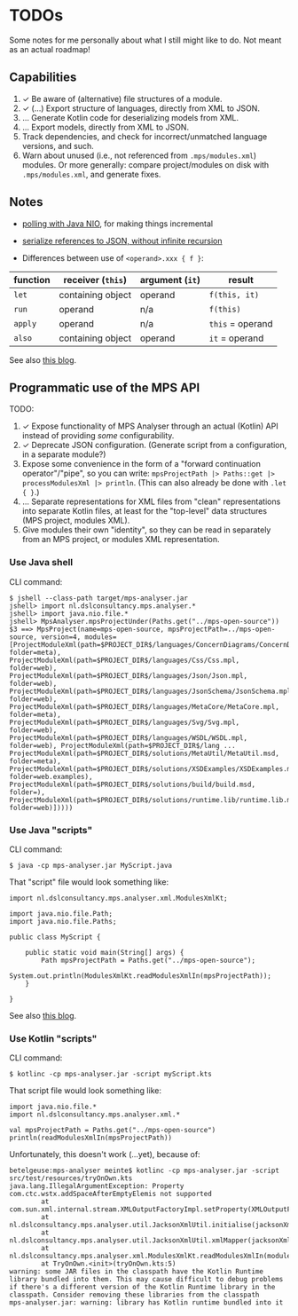 # TODOs

Some notes for me personally about what I still might like to do.
Not meant as an actual roadmap!


## Capabilities

1. &#10003; Be aware of (alternative) file structures of a module.
1. &#10003; (...) Export structure of languages, directly from XML to JSON.
1. ... Generate Kotlin code for deserializing models from XML.
1. ... Export models, directly from XML to JSON.
1. Track dependencies, and check for incorrect/unmatched language versions, and such.
1. Warn about unused (i.e., not referenced from `.mps/modules.xml`) modules.
    Or more generally: compare project/modules on disk with `.mps/modules.xml`, and generate fixes.


## Notes

* [polling with Java NIO](https://dzone.com/articles/event-driven-architecture-over-polling-architecture), for making things incremental

* [serialize references to JSON, without infinite recursion](https://www.logicbig.com/tutorials/misc/jackson/json-identity-info-annotation.html)

* Differences between use of `<operand>.xxx { f }`:

| function | receiver (`this`) | argument (`it`) | result |
|---|---|---|---|
| `let` | containing object | operand | `f(this, it)` |
| `run` | operand | n/a | `f(this)` |
| `apply` | operand | n/a | `this` = operand |
| `also` | containing object | operand | `it` = operand |

See also [this blog](http://beust.com/weblog/2015/10/30/exploring-the-kotlin-standard-library/).


## Programmatic use of the MPS API

TODO:

1. &#10003; Expose functionality of MPS Analyser through an actual (Kotlin) API instead of providing _some_ configurability.
2. &#10003; Deprecate JSON configuration. (Generate script from a configuration, in a separate module?)
3. Expose some convenience in the form of a "forward continuation operator"/"pipe", so you can write: `mpsProjectPath |> Paths::get |> processModulesXml |> println`.
    (This can also already be done with `.let { }`.) 
4. ... Separate representations for XML files from "clean" representations into separate Kotlin files, at least for the "top-level" data structures (MPS project, modules XML).
5. Give modules their own "identity", so they can be read in separately from an MPS project, or modules XML representation.


### Use Java shell

CLI command:

```
$ jshell --class-path target/mps-analyser.jar
jshell> import nl.dslconsultancy.mps.analyser.*
jshell> import java.nio.file.*
jshell> MpsAnalyser.mpsProjectUnder(Paths.get("../mps-open-source"))
$3 ==> MpsProject(name=mps-open-source, mpsProjectPath=../mps-open-source, version=4, modules=[ProjectModuleXml(path=$PROJECT_DIR$/languages/ConcernDiagrams/ConcernDiagrams.mpl, folder=meta), ProjectModuleXml(path=$PROJECT_DIR$/languages/Css/Css.mpl, folder=web), ProjectModuleXml(path=$PROJECT_DIR$/languages/Json/Json.mpl, folder=web), ProjectModuleXml(path=$PROJECT_DIR$/languages/JsonSchema/JsonSchema.mpl, folder=web), ProjectModuleXml(path=$PROJECT_DIR$/languages/MetaCore/MetaCore.mpl, folder=meta), ProjectModuleXml(path=$PROJECT_DIR$/languages/Svg/Svg.mpl, folder=web), ProjectModuleXml(path=$PROJECT_DIR$/languages/WSDL/WSDL.mpl, folder=web), ProjectModuleXml(path=$PROJECT_DIR$/lang ...  ProjectModuleXml(path=$PROJECT_DIR$/solutions/MetaUtil/MetaUtil.msd, folder=meta), ProjectModuleXml(path=$PROJECT_DIR$/solutions/XSDExamples/XSDExamples.msd, folder=web.examples), ProjectModuleXml(path=$PROJECT_DIR$/solutions/build/build.msd, folder=), ProjectModuleXml(path=$PROJECT_DIR$/solutions/runtime.lib/runtime.lib.msd, folder=web)]))))
```


### Use Java "scripts"

CLI command:

```
$ java -cp mps-analyser.jar MyScript.java
```

That "script" file would look something like:

```
import nl.dslconsultancy.mps.analyser.xml.ModulesXmlKt;

import java.nio.file.Path;
import java.nio.file.Paths;

public class MyScript {

    public static void main(String[] args) {
        Path mpsProjectPath = Paths.get("../mps-open-source");
        System.out.println(ModulesXmlKt.readModulesXmlIn(mpsProjectPath));
    }

}
```

See also [this blog](https://blog.codefx.org/java/scripting-java-shebang/).


### Use Kotlin "scripts"

CLI command:

```
$ kotlinc -cp mps-analyser.jar -script myScript.kts
```

That script file would look something like:

```
import java.nio.file.*
import nl.dslconsultancy.mps.analyser.xml.*

val mpsProjectPath = Paths.get("../mps-open-source")
println(readModulesXmlIn(mpsProjectPath))
```

Unfortunately, this doesn't work (...yet), because of:

```
betelgeuse:mps-analyser meinte$ kotlinc -cp mps-analyser.jar -script src/test/resources/tryOnOwn.kts 
java.lang.IllegalArgumentException: Property com.ctc.wstx.addSpaceAfterEmptyElemis not supported
        at com.sun.xml.internal.stream.XMLOutputFactoryImpl.setProperty(XMLOutputFactoryImpl.java:146)
        at nl.dslconsultancy.mps.analyser.util.JacksonXmlUtil.initialise(jacksonXmlUtil.kt:31)
        at nl.dslconsultancy.mps.analyser.util.JacksonXmlUtil.xmlMapper(jacksonXmlUtil.kt:36)
        at nl.dslconsultancy.mps.analyser.xml.ModulesXmlKt.readModulesXmlIn(modulesXml.kt:109)
        at TryOnOwn.<init>(tryOnOwn.kts:5)
warning: some JAR files in the classpath have the Kotlin Runtime library bundled into them. This may cause difficult to debug problems if there's a different version of the Kotlin Runtime library in the classpath. Consider removing these libraries from the classpath
mps-analyser.jar: warning: library has Kotlin runtime bundled into it
```

